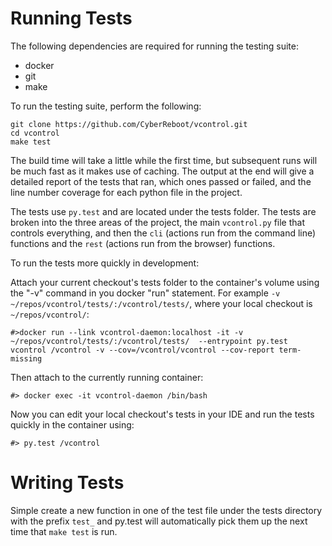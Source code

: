 Running Tests
====

The following dependencies are required for running the testing suite:

- docker
- git
- make

To run the testing suite, perform the following:

```
git clone https://github.com/CyberReboot/vcontrol.git
cd vcontrol
make test
```

The build time will take a little while the first time, but subsequent runs will be much fast as it makes use of caching.  The output at the end will give a detailed report of the tests that ran, which ones passed or failed, and the line number coverage for each python file in the project.

The tests use `py.test` and are located under the tests folder.  The tests are broken into the three areas of the project, the main `vcontrol.py` file that controls everything, and then the `cli` (actions run from the command line) functions and the `rest` (actions run from the browser) functions.

To run the tests more quickly in development:

Attach your current checkout's tests folder to the container's volume using the "-v" command in you docker "run" statement. For example ```-v ~/repos/vcontrol/tests/:/vcontrol/tests/```, where your local checkout is ```~/repos/vcontrol/```:

```#>docker run --link vcontrol-daemon:localhost -it -v ~/repos/vcontrol/tests/:/vcontrol/tests/  --entrypoint py.test vcontrol /vcontrol -v --cov=/vcontrol/vcontrol --cov-report term-missing```

Then attach to the currently running container:

```#> docker exec -it vcontrol-daemon /bin/bash ```

Now you can edit your local checkout's tests in your IDE and run the tests quickly in the container using:

```#> py.test /vcontrol```


Writing Tests
====

Simple create a new function in one of the test file under the tests directory with the prefix `test_` and py.test will automatically pick them up the next time that `make test` is run.
